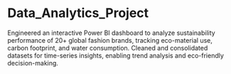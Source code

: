 # Data_Analytics_Project
Engineered an interactive Power BI dashboard to analyze sustainability performance of 20+ global fashion brands, tracking eco-material use, carbon footprint, and water consumption. Cleaned and consolidated datasets for time-series insights, enabling trend analysis and eco-friendly decision-making.
